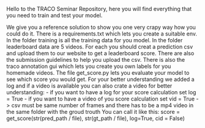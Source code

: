 Hello to the TRACO Seminar Repository,
here you will find everything that you need to train and test your model.

We give you a reference solution to show you one very crapy way how you could do it. 
There is a requirements.txt which lets you create a suitable env.
In the folder training is all the training data for you model.
In the folder leaderboard data are 5 videos. For each you should creat a prediction csv and upload them to our website to get a leaderboard score.
There are also the submission guidelines to help you upload the csv.
There is also the traco annotation gui which lets you create you own labels for you homemade videos.
The file get_score.py lets you evaluate your model to see which score you would get. For your better understanding we added a log and if a video is available you can also crate a video for better understanding:
      - if you want to have a log for your score calculation set log = True
      - if you want to have a video of you score calculation set vid = True
        -> csv must be same number of frames and there has to be a mp4 video in the same folder with the groud trouth
You can call it like this: score = get_score(str(pred_path / file), str(gt_path / file), log=True, cid = False)